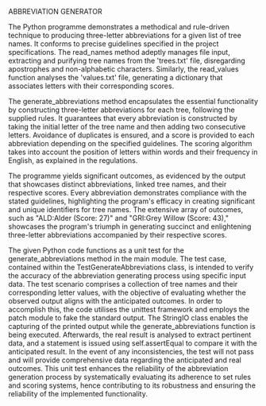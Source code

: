 ABBREVIATION GENERATOR 

The Python programme demonstrates a methodical and rule-driven technique to producing three-letter abbreviations for a given list of tree names. It conforms to precise guidelines specified in the project specifications. The read_names method adeptly manages file input, extracting and purifying tree names from the 'trees.txt' file, disregarding apostrophes and non-alphabetic characters. Similarly, the read_values function analyses the 'values.txt' file, generating a dictionary that associates letters with their corresponding scores.

The generate_abbreviations method encapsulates the essential functionality by constructing three-letter abbreviations for each tree, following the supplied rules. It guarantees that every abbreviation is constructed by taking the initial letter of the tree name and then adding two consecutive letters. Avoidance of duplicates is ensured, and a score is provided to each abbreviation depending on the specified guidelines. The scoring algorithm takes into account the position of letters within words and their frequency in English, as explained in the regulations.

The programme yields significant outcomes, as evidenced by the output that showcases distinct abbreviations, linked tree names, and their respective scores. Every abbreviation demonstrates compliance with the stated guidelines, highlighting the program's efficacy in creating significant and unique identifiers for tree names. The extensive array of outcomes, such as "ALD:Alder (Score: 27)" and "GRI:Grey Willow (Score: 43)," showcases the program's triumph in generating succinct and enlightening three-letter abbreviations accompanied by their respective scores.



The given Python code functions as a unit test for the generate_abbreviations method in the main module. The test case, contained within the TestGenerateAbbreviations class, is intended to verify the accuracy of the abbreviation generating process using specific input data. The test scenario comprises a collection of tree names and their corresponding letter values, with the objective of evaluating whether the observed output aligns with the anticipated outcomes. In order to accomplish this, the code utilises the unittest framework and employs the patch module to fake the standard output. The StringIO class enables the capturing of the printed output while the generate_abbreviations function is being executed. Afterwards, the real result is analysed to extract pertinent data, and a statement is issued using self.assertEqual to compare it with the anticipated result. In the event of any inconsistencies, the test will not pass and will provide comprehensive data regarding the anticipated and real outcomes. This unit test enhances the reliability of the abbreviation generation process by systematically evaluating its adherence to set rules and scoring systems, hence contributing to its robustness and ensuring the reliability of the implemented functionality.
